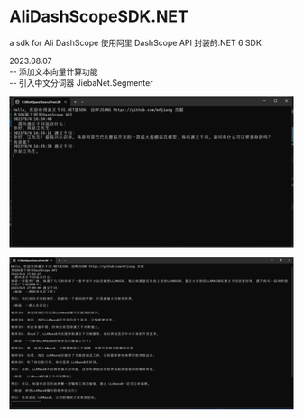 # AliDashScopeSDK.NET
a sdk for Ali DashScope
使用阿里 DashScope API 封装的.NET 6 SDK

2023.08.07  
-- 添加文本向量计算功能  
-- 引入中文分词器 JiebaNet.Segmenter  

![image](https://github.com/mfjiang/AliDashScopeSDK.NET/blob/main/docs/demo1.png)

![image](https://github.com/mfjiang/AliDashScopeSDK.NET/blob/main/docs/demo2.png)
